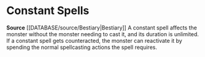 ﻿---
actions: null
id: '9'
name: Constant Spells
rarity: Common
rus_type_level: null
source: '[[DATABASE/source/Bestiary|Bestiary]]'
trait: null
type: Creature Ability

---
# Constant Spells

**Source** [[DATABASE/source/Bestiary|Bestiary]]
A constant spell affects the monster without the monster needing to cast it, and its duration is unlimited. If a constant spell gets counteracted, the monster can reactivate it by spending the normal spellcasting actions the spell requires.